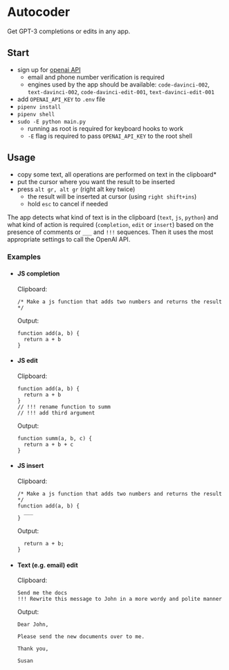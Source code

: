 # Autocoder

Get GPT-3 completions or edits in any app.

## Start

- sign up for [openai API](https://beta.openai.com/account/api-keys)
  - email and phone number verification is required
  - engines used by the app should be available: `code-davinci-002`, `text-davinci-002`, `code-davinci-edit-001`, `text-davinci-edit-001`
- add `OPENAI_API_KEY` to `.env` file
- `pipenv install`
- `pipenv shell`
- `sudo -E python main.py`
  - running as root is required for keyboard hooks to work
  - `-E` flag is required to pass `OPENAI_API_KEY` to the root shell

## Usage

- copy some text, all operations are performed on text in the clipboard*
- put the cursor where you want the result to be inserted
- press `alt gr, alt gr` (right alt key twice)
  - the result will be inserted at cursor (using `right shift+ins`)
  - hold `esc` to cancel if needed

The app detects what kind of text is in the clipboard (`text`, `js`, `python`) and what kind of action is required (`completion`, `edit` or `insert`) based on the presence of comments or `___` and `!!!` sequences. Then it uses the most appropriate settings to call the OpenAI API.

### Examples

- #### JS completion
  Clipboard:
  ```
  /* Make a js function that adds two numbers and returns the result */
  ```
  Output:
  ```
  function add(a, b) {
    return a + b
  }
  ```

- #### JS edit
  Clipboard:
  ```
  function add(a, b) {
    return a + b
  }
  // !!! rename function to summ
  // !!! add third argument
  ```
  Output:
  ```
  function summ(a, b, c) {
    return a + b + c
  }
  ```

- #### JS insert
  Clipboard:
  ```
  /* Make a js function that adds two numbers and returns the result */
  function add(a, b) {
    ___
  }
  ```
  Output:
  ```
    return a + b;
  }
  ```

- #### Text (e.g. email) edit
  Clipboard:
  ```
  Send me the docs
  !!! Rewrite this message to John in a more wordy and polite manner
  ```
  Output:
  ```
  Dear John,

  Please send the new documents over to me.

  Thank you,

  Susan
  ```
